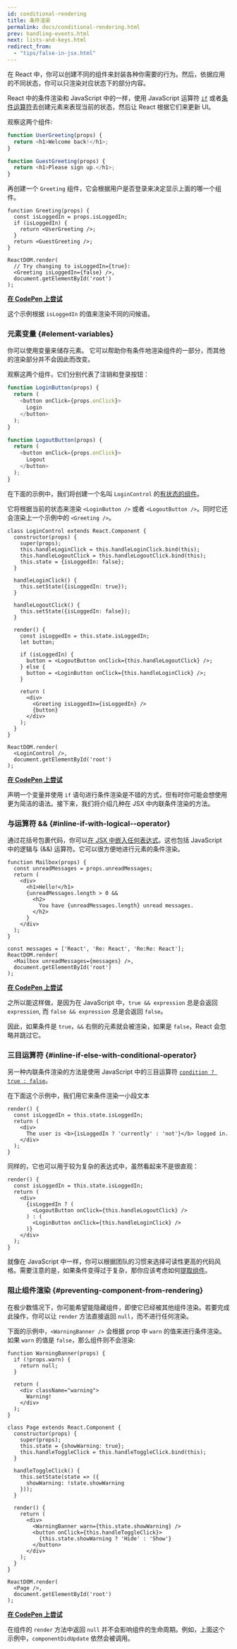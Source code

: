 ```yaml
---
id: conditional-rendering
title: 条件渲染
permalink: docs/conditional-rendering.html
prev: handling-events.html
next: lists-and-keys.html
redirect_from:
  - "tips/false-in-jsx.html"
---
```


在 React 中，你可以创建不同的组件来封装各种你需要的行为。然后，依据应用的不同状态，你可以只渲染对应状态下的部分内容。

React 中的条件渲染和 JavaScript 中的一样，使用 JavaScript 运算符 [`if`](https://developer.mozilla.org/en-US/docs/Web/JavaScript/Reference/Statements/if...else) 或者[条件运算符](https://developer.mozilla.org/en/docs/Web/JavaScript/Reference/Operators/Conditional_Operator)去创建元素来表现当前的状态，然后让 React 根据它们来更新 UI。

观察这两个组件:

```js
function UserGreeting(props) {
  return <h1>Welcome back!</h1>;
}

function GuestGreeting(props) {
  return <h1>Please sign up.</h1>;
}
```

再创建一个 `Greeting` 组件，它会根据用户是否登录来决定显示上面的哪一个组件。

```javascript{3-7,11,12}
function Greeting(props) {
  const isLoggedIn = props.isLoggedIn;
  if (isLoggedIn) {
    return <UserGreeting />;
  }
  return <GuestGreeting />;
}

ReactDOM.render(
  // Try changing to isLoggedIn={true}:
  <Greeting isLoggedIn={false} />,
  document.getElementById('root')
);
```

[**在 CodePen 上尝试**](https://codepen.io/gaearon/pen/ZpVxNq?editors=0011)

这个示例根据 `isLoggedIn` 的值来渲染不同的问候语。

### 元素变量 {#element-variables}

你可以使用变量来储存元素。 它可以帮助你有条件地渲染组件的一部分，而其他的渲染部分并不会因此而改变。

观察这两个组件，它们分别代表了注销和登录按钮：

```js
function LoginButton(props) {
  return (
    <button onClick={props.onClick}>
      Login
    </button>
  );
}

function LogoutButton(props) {
  return (
    <button onClick={props.onClick}>
      Logout
    </button>
  );
}
```

在下面的示例中，我们将创建一个名叫 `LoginControl` 的[有状态的组件](/docs/state-and-lifecycle.html#adding-local-state-to-a-class)。

它将根据当前的状态来渲染 `<LoginButton />` 或者 `<LogoutButton />`。同时它还会渲染上一个示例中的 `<Greeting />`。

```javascript{20-25,29,30}
class LoginControl extends React.Component {
  constructor(props) {
    super(props);
    this.handleLoginClick = this.handleLoginClick.bind(this);
    this.handleLogoutClick = this.handleLogoutClick.bind(this);
    this.state = {isLoggedIn: false};
  }

  handleLoginClick() {
    this.setState({isLoggedIn: true});
  }

  handleLogoutClick() {
    this.setState({isLoggedIn: false});
  }

  render() {
    const isLoggedIn = this.state.isLoggedIn;
    let button;

    if (isLoggedIn) {
      button = <LogoutButton onClick={this.handleLogoutClick} />;
    } else {
      button = <LoginButton onClick={this.handleLoginClick} />;
    }

    return (
      <div>
        <Greeting isLoggedIn={isLoggedIn} />
        {button}
      </div>
    );
  }
}

ReactDOM.render(
  <LoginControl />,
  document.getElementById('root')
);
```

[**在 CodePen 上尝试**](https://codepen.io/gaearon/pen/QKzAgB?editors=0010)

声明一个变量并使用 `if` 语句进行条件渲染是不错的方式，但有时你可能会想使用更为简洁的语法。接下来，我们将介绍几种在 JSX 中内联条件渲染的方法。

### 与运算符 && {#inline-if-with-logical--operator}

通过花括号包裹代码，你可以[在 JSX 中嵌入任何表达式](/docs/introducing-jsx.html#embedding-expressions-in-jsx)。这也包括 JavaScript 中的逻辑与 (&&) 运算符。它可以很方便地进行元素的条件渲染。

```js{6-10}
function Mailbox(props) {
  const unreadMessages = props.unreadMessages;
  return (
    <div>
      <h1>Hello!</h1>
      {unreadMessages.length > 0 &&
        <h2>
          You have {unreadMessages.length} unread messages.
        </h2>
      }
    </div>
  );
}

const messages = ['React', 'Re: React', 'Re:Re: React'];
ReactDOM.render(
  <Mailbox unreadMessages={messages} />,
  document.getElementById('root')
);
```

[**在 CodePen 上尝试**](https://codepen.io/gaearon/pen/ozJddz?editors=0010)

之所以能这样做，是因为在 JavaScript 中，`true && expression` 总是会返回 `expression`, 而 `false && expression` 总是会返回 `false`。

因此，如果条件是 `true`，`&&` 右侧的元素就会被渲染，如果是 `false`，React 会忽略并跳过它。

### 三目运算符 {#inline-if-else-with-conditional-operator}

另一种内联条件渲染的方法是使用 JavaScript 中的三目运算符 [`condition ? true : false`](https://developer.mozilla.org/en/docs/Web/JavaScript/Reference/Operators/Conditional_Operator)。

在下面这个示例中，我们用它来条件渲染一小段文本

```javascript{5}
render() {
  const isLoggedIn = this.state.isLoggedIn;
  return (
    <div>
      The user is <b>{isLoggedIn ? 'currently' : 'not'}</b> logged in.
    </div>
  );
}
```

同样的，它也可以用于较为复杂的表达式中，虽然看起来不是很直观：

```js{5,7,9}
render() {
  const isLoggedIn = this.state.isLoggedIn;
  return (
    <div>
      {isLoggedIn ? (
        <LogoutButton onClick={this.handleLogoutClick} />
      ) : (
        <LoginButton onClick={this.handleLoginClick} />
      )}
    </div>
  );
}
```

就像在 JavaScript 中一样，你可以根据团队的习惯来选择可读性更高的代码风格。需要注意的是，如果条件变得过于复杂，那你应该考虑如何[提取组件](/docs/components-and-props.html#extracting-components)。

### 阻止组件渲染 {#preventing-component-from-rendering}

在极少数情况下，你可能希望能隐藏组件，即使它已经被其他组件渲染。若要完成此操作，你可以让 `render` 方法直接返回 `null`，而不进行任何渲染。

下面的示例中，`<WarningBanner />` 会根据 prop 中 `warn` 的值来进行条件渲染。如果 `warn` 的值是 `false`，那么组件则不会渲染:

```javascript{2-4,29}
function WarningBanner(props) {
  if (!props.warn) {
    return null;
  }

  return (
    <div className="warning">
      Warning!
    </div>
  );
}

class Page extends React.Component {
  constructor(props) {
    super(props);
    this.state = {showWarning: true};
    this.handleToggleClick = this.handleToggleClick.bind(this);
  }

  handleToggleClick() {
    this.setState(state => ({
      showWarning: !state.showWarning
    }));
  }

  render() {
    return (
      <div>
        <WarningBanner warn={this.state.showWarning} />
        <button onClick={this.handleToggleClick}>
          {this.state.showWarning ? 'Hide' : 'Show'}
        </button>
      </div>
    );
  }
}

ReactDOM.render(
  <Page />,
  document.getElementById('root')
);
```

[**在 CodePen 上尝试**](https://codepen.io/gaearon/pen/Xjoqwm?editors=0010)

在组件的 `render` 方法中返回 `null` 并不会影响组件的生命周期。例如，上面这个示例中，`componentDidUpdate` 依然会被调用。
